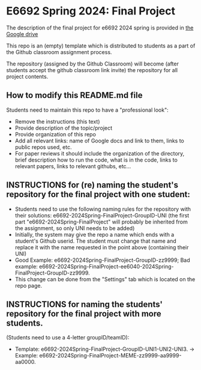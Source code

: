 # E6692 Spring 2024: Final Project

The description of the final project for e6692 2024 spring is provided in [the Google drive](https://docs.google.com/document/d/1o4E8MksTKACW7tfuazcWeNCaSGLv9YKAd7A5lqFmzkA/edit?usp=sharing)

This repo is an (empty) template which is distributed to students as a part of the Github classroom assignment process.

The repository (assigned by the Github Classroom) will become (after students accept the github classroom link invite) the repository for all project contents.

## How to modify this README.md file
Students need to maintain this repo to have a "professional look":
* Remove the instructions (this text)
* Provide description of the topic/project
* Provide organization of this repo 
* Add all relevant links: name of Google docs and link to them, links to public repos used, etc.
* For paper reviews it should include the organization of the directory, brief description how to run the code, what is in the code, links to relevant papers, links to relevant githubs, etc...

## INSTRUCTIONS for (re) naming the student's repository for the final project with one student:
* Students need to use the following naming rules for the repository with their solutions: e6692-2024Spring-FinalProject-GroupID-UNI 
(the first part "e6692-2024Spring-FinalProject" will probably be inherited from the assignment, so only UNI needs to be added) 
* Initially, the system may give the repo a name which ends with a student's Github userid. 
The student must change that name and replace it with the name requested in the point above (containing their UNI)
* Good Example: e6692-2024Spring-FinalProject-GroupID-zz9999;   Bad example: e6692-2024Spring-FinalProject-ee6040-2024Spring-FinalProject-GroupID-zz9999.
* This change can be done from the "Settings" tab which is located on the repo page.

## INSTRUCTIONS for naming the students' repository for the final project with more students. 
(Students need to use a 4-letter groupID/teamID): 
* Template: e6692-2024Spring-FinalProject-GroupID-UNI1-UNI2-UNI3. -> Example: e6692-2024Spring-FinalProject-MEME-zz9999-aa9999-aa0000.
